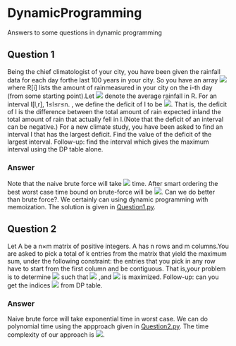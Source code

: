 # DynamicProgramming
Answers to some questions in dynamic programming

## Question 1
Being the chief climatologist of your city, you have been given the rainfall data for each day forthe last 100 years in your city. So you have an array <img src="https://render.githubusercontent.com/render/math?math=R[1,...,n]"> where R[i] lists the amount of rainmeasured in your city on the i-th day (from some starting point).Let <img src="https://render.githubusercontent.com/render/math?math=\mu%3D(\sum_%7B1 \leq i \leq n%7D R %5Bi%5D)"> denote the average rainfall in R. For an interval I[l,r], 1≤l≤r≤n. , we define the deficit of I to be <img src="https://render.githubusercontent.com/render/math?math=\mu (r-l%2B 1) - ( \sum_ %7B \ell \leq i \leq r%7D R %5Bi %5D )">. That is, the deficit of I is the difference between the total amount of rain expected inIand the total amount of rain that actually fell in I.(Note that the deficit of an interval can be negative.) For a new climate study, you have been asked to find an interval I that has the largest deficit. Find the value of the deficit of the largest interval. Follow-up: find the interval which gives the maximum interval using the DP table alone.

### Answer
Note that the naive brute force will take <img src="https://render.githubusercontent.com/render/math?math=O(n%5E 3) "> time. After smart ordering the best worst case time bound on brute-force will be <img src="https://render.githubusercontent.com/render/math?math=O(n%5E 2) ">. Can we do better than brute force?. We certainly can using dynamic programming with memoization. The solution is given in [Question1.py](https://github.com/Sameer-Marathe/DynamicProgramming/blob/master/Question1.py).

## Question 2

Let A be a n×m matrix of positive integers. A has n rows and m columns.You are asked to pick a total of k entries from the matrix that yield the maximum sum, under the following constraint: the entries that you pick in any row have to start from the first column and be contiguous. That is,your problem is to determine <img src="https://render.githubusercontent.com/render/math?math=k_1,k_2,\dots,k_n"> such that <img src="https://render.githubusercontent.com/render/math?math=k_1%2B k_2%2B \dots %2B k_n %3D k"> ,and  <img src="https://render.githubusercontent.com/render/math?math=\sum^n_%7B i%3D 1%7D \sum_ %7B j%3D1 %7D^%7B k_n %7D A%5B i%2C j %5D"> is maximized.
Follow-up: can you get the indices <img src="https://render.githubusercontent.com/render/math?math=k_1, k_2,\dots ,k_n"> from DP table.

### Answer
Naive brute force will take exponential time in worst case. We can do polynomial time using the appproach given in [Question2.py](https://github.com/Sameer-Marathe/DynamicProgramming/blob/master/Question2.py). The time complexity of our approach is <img src="https://render.githubusercontent.com/render/math?math=O(nk%5E 2) ">.
